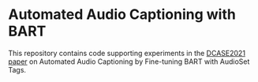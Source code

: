 # Automated Audio Captioning with BART

This repository contains code supporting experiments in the [DCASE2021 paper](http://http://dcase.community/documents/workshop2021/proceedings/DCASE2021Workshop_Gontier_57.pdf) on Automated Audio Captioning by Fine-tuning BART with AudioSet Tags.


